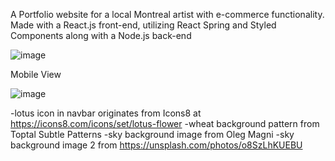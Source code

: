 A Portfolio website for a local Montreal artist with e-commerce functionality.  Made with a React.js front-end, utilizing React Spring and Styled Components along with a Node.js back-end


![image](https://github.com/BDelapo/Art-Store/blob/master/README-DEMO-GIFS/mag-landing-page1.gif)



Mobile View

![image](https://github.com/BDelapo/Art-Store/blob/master/README-DEMO-GIFS/mag-landing-page2.gif)



-lotus icon in navbar originates from Icons8 at https://icons8.com/icons/set/lotus-flower
-wheat background pattern from Toptal Subtle Patterns
-sky background image from Oleg Magni
-sky background image 2 from https://unsplash.com/photos/o8SzLhKUEBU

